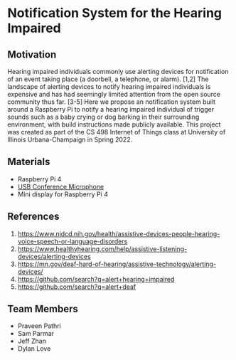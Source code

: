 # Notification System for the Hearing Impaired

## Motivation
Hearing impaired individuals commonly use alerting devices for notification of an event taking place (a doorbell, a telephone, or alarm). [1,2] The landscape of alerting devices to notify hearing impaired individuals is expensive and has had seemingly limited attention from the open source community thus far. [3-5] Here we propose an notification system built around a Raspberry Pi to notify a hearing impaired individual of trigger sounds such as a baby crying or dog barking in their surrounding environment, with build instructions made publicly available. This project was created as part of the CS 498 Internet of Things class at University of Illinois Urbana-Champaign in Spring 2022. 

## Materials
* Raspberry Pi 4
* [USB Conference Microphone](https://www.amazon.com/gp/product/B07PXQCYKV/ref=ppx_yo_dt_b_asin_title_o00_s00?ie=UTF8&psc=1)
* Mini display for Raspberry Pi 4 

## References
1. https://www.nidcd.nih.gov/health/assistive-devices-people-hearing-voice-speech-or-language-disorders
2. https://www.healthyhearing.com/help/assistive-listening-devices/alerting-devices
3. https://mn.gov/deaf-hard-of-hearing/assistive-technology/alerting-devices/
4. https://github.com/search?q=alert+hearing+impaired
5. https://github.com/search?q=alert+deaf

## Team Members
* Praveen Pathri
* Sam Parmar
* Jeff Zhan
* Dylan Love


